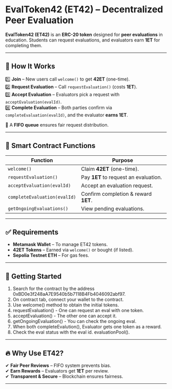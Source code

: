# **EvalToken42 (ET42) – Decentralized Peer Evaluation**

**EvalToken42 (ET42)** is an **ERC-20 token** designed for **peer evaluations** in education.
Students can request evaluations, and evaluators earn **1ET** for completing them.

---

## 🚀 **How It Works**
1️⃣ **Join** – New users call `welcome()` to get **42ET** (one-time).<br/>
2️⃣ **Request Evaluation** – Call `requestEvaluation()` (costs **1ET**).<br/>
3️⃣ **Accept Evaluation** – Evaluators pick a request with `acceptEvaluation(evalId)`.<br/>
4️⃣ **Complete Evaluation** – Both parties confirm via `completeEvaluation(evalId)`, and the evaluator **earns 1ET**.<br/>

🔄 A **FIFO queue** ensures fair request distribution.

---

## 🔧 **Smart Contract Functions**
| **Function** | **Purpose** |
|-------------|------------|
| `welcome()` | Claim **42ET** (one-time). |
| `requestEvaluation()` | Pay **1ET** to request an evaluation. |
| `acceptEvaluation(evalId)` | Accept an evaluation request. |
| `completeEvaluation(evalId)` | Confirm completion & reward **1ET**. |
| `getOngoingEvaluations()` | View pending evaluations. |

---

## ✅ **Requirements**
- **Metamask Wallet** – To manage ET42 tokens.
- **42ET Tokens** – Earned via `welcome()` or bought (if listed).
- **Sepolia Testnet ETH** – For gas fees.

---

## 🚀 **Getting Started**
1. Search for the contract by the address 0xBD0e3f248aA7E9540b5b7118B4Fb4046092abf97.
2. On contract tab, connect your wallet to the contract.
3. Use welcome() method to obtain the initial tokens.
4. requestEvaluation() - One can request an eval with one token.
5. acceptEvaluation() - The other one can accept it.
6. getOngoingEvaluation() - You can check the ongoing eval.
7. When both completeEvalution(), Evaluator gets one token as a reward.
8. Check the eval status with the eval id. evaluationPool().

---

## 🔥 **Why Use ET42?**
✔ **Fair Peer Reviews** – FIFO system prevents bias.<br/>
✔ **Earn Rewards** – Evaluators get **1ET** per review.<br/>
✔ **Transparent & Secure** – Blockchain ensures fairness.

---
